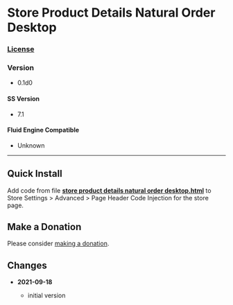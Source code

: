 # Store Product Details Natural Order Desktop

### [License][99]

### Version

  * 0.1d0

#### SS Version

  * 7.1

#### Fluid Engine Compatible

  * Unknown

---

## Quick Install

Add code from file
**[store product details natural order desktop.html](store%20product%20details%20natural%20order%20desktop.html#L1)**
to Store Settings > Advanced > Page Header Code Injection for the store page.

## Make a Donation

Please consider
[making a donation](https://github.com/tomsWebConsulting/twcsl#make-a-donation).

## Changes

<!-- * **2021-08-02**

  * fix minor documentation issues
  * bumped version to 0.1d1
  -->
* **2021-09-18**

  * initial version

[99]: https://github.com/tomsWebConsulting/twcsl/blob/main/LICENSE.txt#L1

